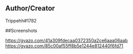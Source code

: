 ## Author/Creator
Trippehh#1782

##Screenshots

https://gyazo.com/41a309fdecaa0372350a2ce6aaa06aab
https://gyazo.com/85c00af55ff8b5e1244e812440f6fd71

